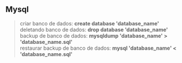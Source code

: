 ## Mysql

> criar banco de dados: **create database 'database_name'**   
> deletando banco de dados: **drop database 'database_name'**  
> backup de banco de dados: **mysqldump 'database_name' > 'database_name.sql'**   
> restaurar backup de banco de dados: **mysql 'database_name' < 'database_name.sql'**